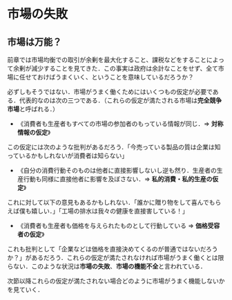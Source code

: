 # 市場の失敗

## 市場は万能？

前章では市場均衡での取引が余剰を最大化すること、課税などをすることによって余剰が減少することを見てきた．この事実は政府は余計なことをせず、全て市場に任せておけばうまくいく、ということを意味しているだろうか？

必ずしもそうではない．市場がうまく働くためにはいくつもの仮定が必要である．代表的なのは次の三つである．（これらの仮定が満たされる市場は**完全競争市場**と呼ばれる．）

- 《消費者も生産者もすべての市場の参加者のもっている情報が同じ．⇒ **対称情報の仮定**》

この仮定には次のような批判があるだろう．「今売っている製品の質は企業は知っているかもしれないが消費者は知らない」

- 《自分の消費行動そのものは他者に直接影響しないし逆も然り．生産者の生産行動も同様に直接他者に影響を及ぼさない．⇒ **私的消費・私的生産の仮定**》

これに対して以下の意見もあるかもしれない．「誰かに贈り物をして喜んでもらえば僕も嬉しい．」「工場の排水は我々の健康を直接害している！」

- 《消費者も生産者も価格を与えられたものとして行動している ⇒ **価格受容者の仮定**》
  
これも批判として「企業などは価格を直接決めてくるのが普通ではないだろうか？」があるだろう．これらの仮定が満たされなければ市場がうまく働くとは限らない．このような状況は**市場の失敗**、**市場の機能不全**と言われている．

次節以降これらの仮定が満たされない場合どのように市場がうまく機能しないかを見ていく．
